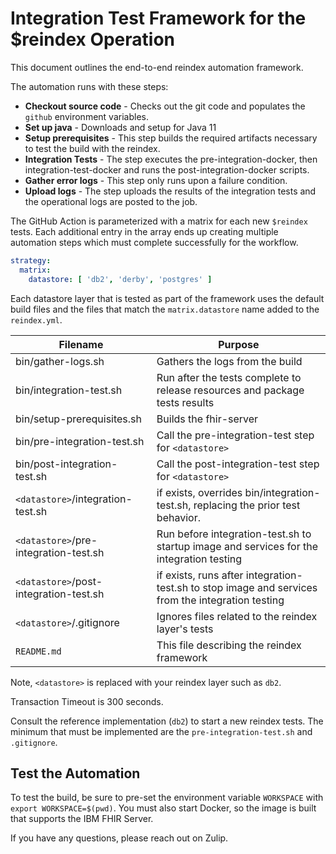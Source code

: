 # Integration Test Framework for the $reindex Operation

This document outlines the end-to-end reindex automation framework. 

The automation runs with these steps: 

- **Checkout source code** - Checks out the git code and populates the `github` environment variables.
- **Set up java** - Downloads and setup for Java 11
- **Setup prerequisites** - This step builds the required artifacts necessary to test the build with the reindex. 
- **Integration Tests** - The step executes the pre-integration-docker, then integration-test-docker and runs the post-integration-docker scripts.
- **Gather error logs** - This step only runs upon a failure condition. 
- **Upload logs** - The step uploads the results of the integration tests and the operational logs are posted to the job. 

The GitHub Action is parameterized with a matrix for each new `$reindex` tests. Each additional entry in the array ends up creating multiple automation steps which must complete successfully for the workflow.

``` yaml
strategy:
  matrix:
    datastore: [ 'db2', 'derby', 'postgres' ]
```

Each datastore layer that is tested as part of the framework uses the default build files and the files that match the `matrix.datastore` name added to the `reindex.yml`.

|Filename|Purpose|
|----------|----------------|
|bin/gather-logs.sh|Gathers the logs from the build|
|bin/integration-test.sh|Run after the tests complete to release resources and package tests results|
|bin/setup-prerequisites.sh|Builds the fhir-server|
|bin/pre-integration-test.sh|Call the pre-integration-test step for `<datastore>`|
|bin/post-integration-test.sh|Call the post-integration-test step for `<datastore>`|
|`<datastore>`/integration-test.sh|if exists, overrides bin/integration-test.sh, replacing the prior test behavior.|
|`<datastore>`/pre-integration-test.sh|Run before integration-test.sh to startup image and services for the integration testing|
|`<datastore>`/post-integration-test.sh|if exists, runs after integration-test.sh to stop image and services from the integration testing|
|`<datastore>`/.gitignore|Ignores files related to the reindex layer's tests|
|`README.md`|This file describing the reindex framework|

Note, `<datastore>` is replaced with your reindex layer such as `db2`. 

Transaction Timeout is 300 seconds.

Consult the reference implementation (`db2`) to start a new reindex tests. The minimum that must be implemented are the `pre-integration-test.sh` and `.gitignore`.

## Test the Automation

To test the build, be sure to pre-set the environment variable `WORKSPACE` with `export WORKSPACE=$(pwd)`.
You must also start Docker, so the image is built that supports the IBM FHIR Server.

If you have any questions, please reach out on Zulip.